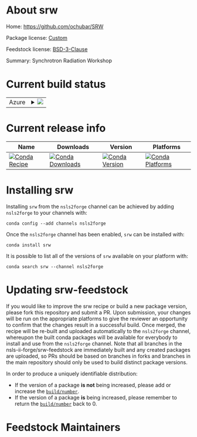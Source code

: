 About srw
=========

Home: https://github.com/ochubar/SRW

Package license: [Custom](https://github.com/ochubar/SRW/blob/master/COPYRIGHT.txt)

Feedstock license: [BSD-3-Clause](https://github.com/nsls-ii-forge/srw-feedstock/blob/master/LICENSE.txt)

Summary: Synchrotron Radiation Workshop

Current build status
====================


<table>
    
  <tr>
    <td>Azure</td>
    <td>
      <details>
        <summary>
          <a href="https://dev.azure.com/nsls2forge/nsls2forge/_build/latest?definitionId=211&branchName=master">
            <img src="https://dev.azure.com/nsls2forge/nsls2forge/_apis/build/status/srw-feedstock?branchName=master">
          </a>
        </summary>
        <table>
          <thead><tr><th>Variant</th><th>Status</th></tr></thead>
          <tbody><tr>
              <td>linux_64_python3.7</td>
              <td>
                <a href="https://dev.azure.com/nsls2forge/nsls2forge/_build/latest?definitionId=211&branchName=master">
                  <img src="https://dev.azure.com/nsls2forge/nsls2forge/_apis/build/status/srw-feedstock?branchName=master&jobName=linux&configuration=linux_64_python3.7" alt="variant">
                </a>
              </td>
            </tr><tr>
              <td>linux_64_python3.8</td>
              <td>
                <a href="https://dev.azure.com/nsls2forge/nsls2forge/_build/latest?definitionId=211&branchName=master">
                  <img src="https://dev.azure.com/nsls2forge/nsls2forge/_apis/build/status/srw-feedstock?branchName=master&jobName=linux&configuration=linux_64_python3.8" alt="variant">
                </a>
              </td>
            </tr><tr>
              <td>linux_64_python3.9</td>
              <td>
                <a href="https://dev.azure.com/nsls2forge/nsls2forge/_build/latest?definitionId=211&branchName=master">
                  <img src="https://dev.azure.com/nsls2forge/nsls2forge/_apis/build/status/srw-feedstock?branchName=master&jobName=linux&configuration=linux_64_python3.9" alt="variant">
                </a>
              </td>
            </tr>
          </tbody>
        </table>
      </details>
    </td>
  </tr>
</table>

Current release info
====================

| Name | Downloads | Version | Platforms |
| --- | --- | --- | --- |
| [![Conda Recipe](https://img.shields.io/badge/recipe-srw-green.svg)](https://anaconda.org/nsls2forge/srw) | [![Conda Downloads](https://img.shields.io/conda/dn/nsls2forge/srw.svg)](https://anaconda.org/nsls2forge/srw) | [![Conda Version](https://img.shields.io/conda/vn/nsls2forge/srw.svg)](https://anaconda.org/nsls2forge/srw) | [![Conda Platforms](https://img.shields.io/conda/pn/nsls2forge/srw.svg)](https://anaconda.org/nsls2forge/srw) |

Installing srw
==============

Installing `srw` from the `nsls2forge` channel can be achieved by adding `nsls2forge` to your channels with:

```
conda config --add channels nsls2forge
```

Once the `nsls2forge` channel has been enabled, `srw` can be installed with:

```
conda install srw
```

It is possible to list all of the versions of `srw` available on your platform with:

```
conda search srw --channel nsls2forge
```




Updating srw-feedstock
======================

If you would like to improve the srw recipe or build a new
package version, please fork this repository and submit a PR. Upon submission,
your changes will be run on the appropriate platforms to give the reviewer an
opportunity to confirm that the changes result in a successful build. Once
merged, the recipe will be re-built and uploaded automatically to the
`nsls2forge` channel, whereupon the built conda packages will be available for
everybody to install and use from the `nsls2forge` channel.
Note that all branches in the nsls-ii-forge/srw-feedstock are
immediately built and any created packages are uploaded, so PRs should be based
on branches in forks and branches in the main repository should only be used to
build distinct package versions.

In order to produce a uniquely identifiable distribution:
 * If the version of a package **is not** being increased, please add or increase
   the [``build/number``](https://docs.conda.io/projects/conda-build/en/latest/resources/define-metadata.html#build-number-and-string).
 * If the version of a package **is** being increased, please remember to return
   the [``build/number``](https://docs.conda.io/projects/conda-build/en/latest/resources/define-metadata.html#build-number-and-string)
   back to 0.

Feedstock Maintainers
=====================


